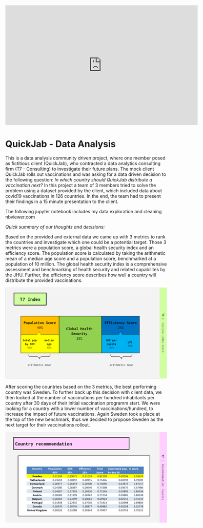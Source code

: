 <iframe width="600" height="373.5" src="https://app.powerbi.com/view?r=eyJrIjoiNzk3YmU4ZDAtNjJkYS00YTY0LWJiYWQtMWVlOTUyOTNjNDY4IiwidCI6ImFmODk4MTBhLTdkNWUtNGRjYS05MThiLTMyY2NlYmUzMTdlMSJ9&pageName=ReportSection" frameborder="0" allowFullScreen="true"></iframe>


# QuickJab - Data Analysis

This is a data analysis community driven project, where one member posed as fictitious client (QuickJab), who contracted a data analytics consulting firm (T7 - Consulting) to investigate their future plans. The mock client QuickJab rolls out vaccinations and was asking for a data driven decision to the following question: <i>In which country should QuickJab distribute a vaccination next?</i> In this project a team of 3 members tried to solve the problem using a dataset provided by the client, which included data about covid19 vaccinations in 126 countries. In the end, the team had to present their findings in a 15 minute presentation to the client. 


The following jupyter notebook includes my data exploration and cleaning
nbviewer.com


<i>Quick summary of our thoughts and decisions:</i>

Based on the provided and external data we came up with 3 metrics to rank the countries and investigate which one could be a potential target. Those 3 metrics were a population score, a global health security index and an efficiency score. The population score is calculated by taking the arithmetic mean of a median age score and a population score, benchmarked at a population of 10 million. The global health security index is a comprehensive assessment and benchmarking of health security and related capabilites by the JHU. Further, the efficiency score describes how well a country will distribute the provided vaccinations. 

<p align="center">
  <img width="700" src="https://github.com/CMWVD/testrep/blob/main/scoring.png">
</p>


After scoring the countries based on the 3 metrics, the best performing country was Sweden. 
To further back up this decision with client data, we then looked at the number of vaccinations per hundred inhabitants per country after 30 days of their initial vaccination programm start. We were looking for a country with a lower number of vaccinations/hundred, to increase the impact of future vaccinations. Again Sweden took a place at the top of the new benchmark, thus we decided to propose Sweden as the next target for their vaccinations rollout. 


<p align="center">
  <img width="700" src="https://github.com/CMWVD/testrep/blob/main/recommendation.png">
</p>

